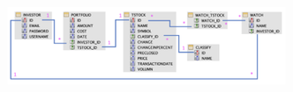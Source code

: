 
<img src="https://github.com/a77594563/MyHomework0601/blob/master/src/main/webapp/portfolio/images/portfolio.png?raw=true">
